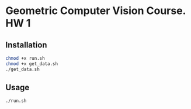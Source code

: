 # Geometric Computer Vision Course. HW 1

<!-- Please download the validation datasets at [validation.zip](https://www.dropbox.com/s/lxg7lb8xqcmxowa/validation.zip?dl=0) -->

## Installation

```bash
chmod +x run.sh
chmod +x get_data.sh
./get_data.sh
```

## Usage 

```bash
./run.sh
```
